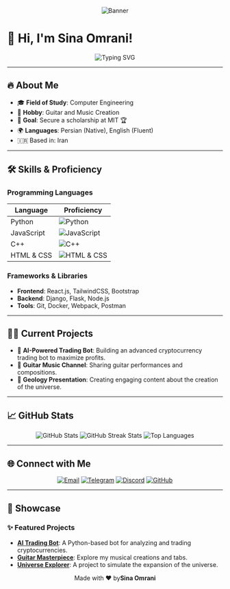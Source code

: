 <p align="center">
  <img src="assets/banner.gif" alt="Banner">
</p>

<h1 align="left">👋 Hi, I'm Sina Omrani!</h1>

<div align="center">
  <img src="https://readme-typing-svg.demolab.com?font=Fira+Code&weight=600&size=24&duration=4000&pause=1000&color=36B37E&center=true&vCenter=true&multiline=true&repeat=true&width=700&height=60&lines=Exploring+Endless+Possibilities+with+Code+%F0%9F%92%BB;Building+Tomorrow's+Technology+Today+%F0%9F%92%AA;Creating+Magic+with+Guitar+%F0%9F%8E%B8" alt="Typing SVG">
</div>

---

## 🔥 About Me

- 🎓 **Field of Study**: Computer Engineering 
- 🎸 **Hobby**: Guitar and Music Creation
- 🌟 **Goal**: Secure a scholarship at MIT 🏆
- 🌍 **Languages**: Persian (Native), English (Fluent)
- 🇮🇷 Based in: Iran

---

## 🛠️ Skills & Proficiency

### Programming Languages
| Language       | Proficiency         |
|----------------|---------------------|
| Python         | ![Python](https://progress-bar.dev/80/?title=Python&width=200&color=green) |
| JavaScript     | ![JavaScript](https://progress-bar.dev/65/?title=JavaScript&width=200&color=yellow) |
| C++            | ![C++](https://progress-bar.dev/70/?title=C++&width=200&color=blue) |
| HTML & CSS     | ![HTML & CSS](https://progress-bar.dev/90/?title=HTML%20%26%20CSS&width=200&color=orange) |

### Frameworks & Libraries
- **Frontend**: React.js, TailwindCSS, Bootstrap
- **Backend**: Django, Flask, Node.js
- **Tools**: Git, Docker, Webpack, Postman


---

## 🧑‍💻 Current Projects

- 🚀 **AI-Powered Trading Bot**: Building an advanced cryptocurrency trading bot to maximize profits.
- 🎸 **Guitar Music Channel**: Sharing guitar performances and compositions.
- 🌟 **Geology Presentation**: Creating engaging content about the creation of the universe.

---

## 📈 GitHub Stats
<div align="center">
  <img src="https://github-readme-stats.vercel.app/api?username=YourGitHubUsername&show_icons=true&theme=radical" alt="GitHub Stats" />
  <img src="https://github-readme-streak-stats.herokuapp.com/?user=YourGitHubUsername&theme=radical" alt="GitHub Streak Stats" />
  <img src="https://github-readme-stats.vercel.app/api/top-langs/?username=YourGitHubUsername&layout=compact&theme=radical" alt="Top Languages" />
</div>

---

## 🌐 Connect with Me

<p align="center">
  <a href="mailto:sinaomrani.dev@example.com"><img src="https://img.shields.io/badge/Email-D14836?style=for-the-badge&logo=gmail&logoColor=white" alt="Email"></a>
  <a href="https://t.me/YourTelegramHandle"><img src="https://img.shields.io/badge/Telegram-2CA5E0?style=for-the-badge&logo=telegram&logoColor=white" alt="Telegram"></a>
  <a href="https://discord.com/users/YourDiscordID"><img src="https://img.shields.io/badge/Discord-5865F2?style=for-the-badge&logo=discord&logoColor=white" alt="Discord"></a>
  <a href="https://github.com/YourGitHubUsername"><img src="https://img.shields.io/badge/GitHub-181717?style=for-the-badge&logo=github&logoColor=white" alt="GitHub"></a>
</p>

---

## 🎨 Showcase

### ✨ Featured Projects
- [**AI Trading Bot**](https://github.com/YourGitHubUsername/AI-Trading-Bot): A Python-based bot for analyzing and trading cryptocurrencies.
- [**Guitar Masterpiece**](https://github.com/YourGitHubUsername/Guitar-Masterpiece): Explore my musical creations and tabs.
- [**Universe Explorer**](https://github.com/YourGitHubUsername/Universe-Explorer): A project to simulate the expansion of the universe.

<p align="center">
  Made with ❤️ by<strong>Sina Omrani</strong>
</p>
